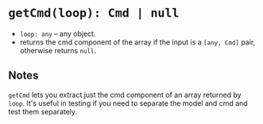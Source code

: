 # `getCmd(loop): Cmd | null`

* `loop: any` &ndash; any object.
* returns the cmd component of the array if the input is a `[any, Cmd]`
  pair, otherwise returns `null`.

## Notes

`getCmd` lets you extract just the cmd component of an array returned by
`loop`. It's useful in testing if you need to separate the model and cmd and
test them separately.
